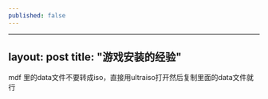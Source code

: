 ```yaml
---
published: false
---
```

---
layout:     post
title:      "游戏安装的经验"
---

mdf 里的data文件不要转成iso，直接用ultraiso打开然后复制里面的data文件就行
